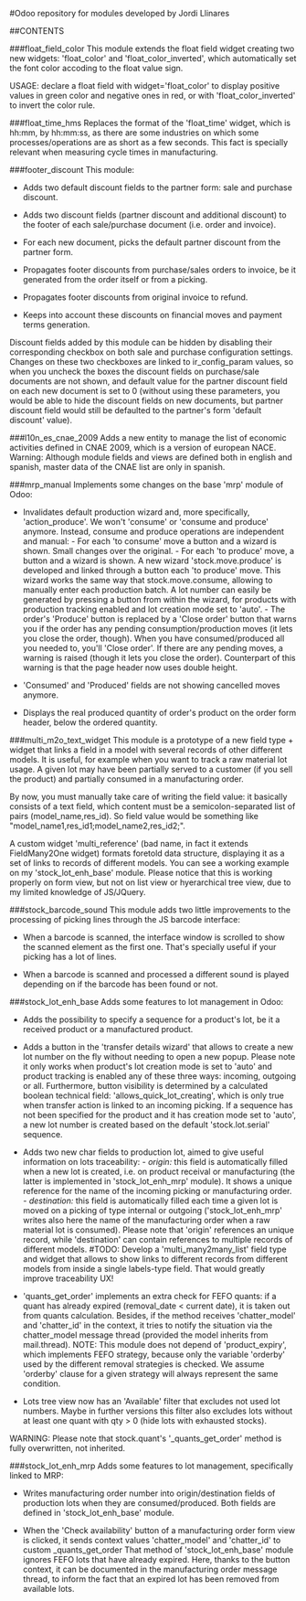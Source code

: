 #Odoo repository for modules developed by Jordi Llinares

##CONTENTS

###float_field_color
This module extends the float field widget creating two new widgets: 'float_color' and 'float_color_inverted',
which automatically set the font color accoding to the float value sign.

USAGE: declare a float field with widget='float_color' to display positive values in green color and negative
ones in red, or with 'float_color_inverted' to invert the color rule.

###float_time_hms
Replaces the format of the 'float_time' widget, which is hh:mm, by hh:mm:ss, as there are some industries on which
some processes/operations are as short as a few seconds. This fact is specially relevant when measuring cycle
times in manufacturing.

###footer_discount
This module:

-   Adds two default discount fields to the partner form: sale and purchase discount.

-   Adds two discount fields (partner discount and additional discount) to the footer
    of each sale/purchase document (i.e. order and invoice).

-   For each new document, picks the default partner discount from the partner form.

-   Propagates footer discounts from purchase/sales orders to invoice, be it generated
    from the order itself or from a picking.

-   Propagates footer discounts from original invoice to refund.

-   Keeps into account these discounts on financial moves and payment terms generation.

Discount fields added by this module can be hidden by disabling their corresponding checkbox on both sale and
purchase configuration settings. Changes on these two checkboxes are linked to ir_config_param values, so when
you uncheck the boxes the discount fields on purchase/sale documents are not shown, and default value for the
partner discount field on each new document is set to 0 (without using these parameters, you would be able to 
hide the discount fields on new documents, but partner discount field would still be defaulted to the partner's
form 'default discount' value).

###l10n_es_cnae_2009
Adds a new entity to manage the list of economic activities defined in CNAE 2009, which is a version of european NACE.
Warning: Although module fields and views are defined both in english and spanish, master data of the CNAE list
are only in spanish.

###mrp_manual
Implements some changes on the base 'mrp' module of Odoo:
    
-   Invalidates default production wizard and, more specifically, 'action_produce'. We won't
    'consume' or 'consume and produce' anymore. Instead, consume and produce operations are
    independent and manual: 
        -   For each 'to consume' move a button and a wizard is shown. Small changes over the
            original.
        -   For each 'to produce' move, a button and a wizard is shown. A new wizard
            'stock.move.produce' is developed and linked through a button each 'to produce' move.
            This wizard works the same way that stock.move.consume, allowing to manually enter
            each production batch. A lot number can easily be generated by pressing a button from
            within the wizard, for products with production tracking enabled and lot creation
            mode set to 'auto'.
        -   The order's 'Produce' button is replaced by a 'Close order' button that warns
            you if the order has any pending consumption/production moves (it lets you close
            the order, though).
    When you have consumed/produced all you needed to, you'll 'Close order'. If there are any
    pending moves, a warning is raised (though it lets you close the order). Counterpart of this
    warning is that the page header now uses double height.

-   'Consumed' and 'Produced' fields are not showing cancelled moves anymore.

-   Displays the real produced quantity of order's product on the order form header, below the ordered
    quantity.
    
###multi_m2o_text_widget
This module is a prototype of a new field type + widget that links a field in a model with several records of
other different models. It is useful, for example when you want to track a raw material lot usage. A given lot
may have been partially served to a customer (if you sell the product) and partially consumed in a manufacturing order.

By now, you must manually take care of writing the field value: it basically consists of a text field, which content
must be a semicolon-separated list of pairs (model_name,res_id). So field value would be something like
"model_name1,res_id1;model_name2,res_id2;".

A custom widget 'multi_reference' (bad name, in fact it extends FieldMany2One widget) formats foretold data structure,
displaying it as a set of links to records of different models. You can see a working example on my 'stock_lot_enh_base'
module. Please notice that this is working properly on form view, but not on list  view or hyerarchical tree view, due
to my limited knowledge of JS/JQuery.

###stock_barcode_sound
This module adds two little improvements to the processing of picking lines through the JS barcode interface:

-   When a barcode is scanned, the interface window is scrolled to show the
    scanned element as the first one. That's specially useful if your picking
    has a lot of lines.

-   When a barcode is scanned and processed a different sound is played
    depending on if the barcode has been found or not.

###stock_lot_enh_base
Adds some features to lot management in Odoo:

-   Adds the possibility to specify a sequence for a product's lot, be it a received
    product or a manufactured product.

-   Adds a button in the 'transfer details wizard' that allows to create a new lot number
    on the fly without needing to open a new popup. Please note it only works when product's lot
    creation mode is set to 'auto' and product tracking is enabled any of these three ways: incoming,
    outgoing or all. Furthermore, button visibility is determined by a calculated boolean technical
    field: 'allows_quick_lot_creating', which is only true when transfer action is linked to an
    incoming picking.
    If a sequence has not been specified for the product and it has creation mode set to 'auto', a
    new lot number is created based on the default 'stock.lot.serial' sequence.
    
-    Adds two new char fields to production lot, aimed to give useful information on lots traceability:
    -   _origin:_ this field is automatically filled when a new lot is created, i.e. on product receival
        or manufacturing (the latter is implemented in 'stock_lot_enh_mrp' module). It shows a unique
        reference for the name of the incoming picking or manufacturing order.
    -   _destination:_ this field is automatically filled each time a given lot is moved on a picking
        of type internal or outgoing ('stock_lot_enh_mrp' writes also here the name of the manufacturing
        order when a raw material lot is consumed).
    Please note that 'origin' references an unique record, while 'destination' can contain references to
    multiple records of different models. #TODO: Develop a 'multi_many2many_list' field type and widget
    that allows to show links to different records from different models from inside a single labels-type
    field. That would greatly improve traceability UX!
    
-   'quants_get_order' implements an extra check for FEFO quants: if a quant has already expired
    (removal_date < current date), it is taken out from quants calculation. Besides, if the method
    receives 'chatter_model' and 'chatter_id' in the context, it tries to notify the situation via the
    chatter_model message thread (provided the model inherits from mail.thread).
    NOTE: This module does not depend of 'product_expiry', which implements FEFO strategy, because only
    the variable 'orderby' used by the different removal strategies is checked. We assume 'orderby'
    clause for a given strategy will always represent the same condition.
    
-   Lots tree view now has an 'Available' filter that excludes not used lot numbers. Maybe in further
    versions this filter also excludes lots without at least one quant with qty > 0 (hide lots with
    exhausted stocks).
    
WARNING: Please note that stock.quant's '_quants_get_order' method is fully overwritten, not inherited.

###stock_lot_enh_mrp
Adds some features to lot management, specifically linked to MRP:

-   Writes manufacturing order number into origin/destination fields of production lots
    when they are consumed/produced. Both fields are defined in 'stock_lot_enh_base' module.
     
-   When the 'Check availability' button of a manufacturing order form view is clicked,
    it sends context values 'chatter_model' and 'chatter_id' to custom _quants_get_order
    That method of 'stock_lot_enh_base' module ignores FEFO lots that have already expired.
    Here, thanks to the button context, it can be documented in the manufacturing order message
    thread, to inform the fact that an expired lot has been removed from available lots.
